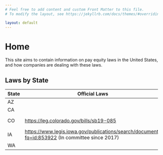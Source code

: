 ```yaml
---
# Feel free to add content and custom Front Matter to this file.
# To modify the layout, see https://jekyllrb.com/docs/themes/#overriding-theme-defaults

layout: default
---
```


# Home

This site aims to contain information on pay equity laws in the United States, and
how companies are dealing with these laws.

## Laws by State

| State | Official Laws | Extra Information |
| ----- | ------------- | ----------------- |
| AZ    |
| CA    |
| CO    | <https://leg.colorado.gov/bills/sb19-085> | <https://cdle.colorado.gov/equalpaytransparency> <https://www.coloradoexcluded.com/> |
| IA    | <https://www.legis.iowa.gov/publications/search/document?fq=id:853922> (In committee since 2017) | |
| WA    |
